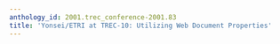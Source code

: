 ```yaml
---
anthology_id: 2001.trec_conference-2001.83
title: 'Yonsei/ETRI at TREC-10: Utilizing Web Document Properties'
---
```

